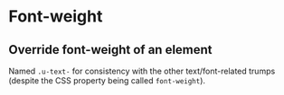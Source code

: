 # Font-weight

## Override font-weight of an element

Named `.u-text-` for consistency with the other text/font-related trumps (despite the CSS property being called `font-weight`).
